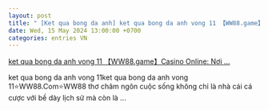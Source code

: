 ```yaml
---
layout: post
title: " [Ket qua bong da anh] ket qua bong da anh vong 11 【WW88.game】Casino Online: Nơi ..."
date: Wed, 15 May 2024 13:00:00 +0700
categories: entries VN
---
```

[ket qua bong da anh vong 11 【WW88.game】Casino Online: Nơi ...](https://www.vtr.org.vn/Tig/2024-05-15-s%E1%BB%91%20%C4%91%E1%BB%81%20l%C3%A2u%20v%E1%BB%81%20nh%E1%BA%A5t/)

ket qua bong da anh vong 11ket qua bong da anh vong 11⭐️WW88.Com⭐️WW88 thơ châm ngôn cuộc sống không chỉ là nhà cái cá cược với bề dày lịch sử mà còn là ...

